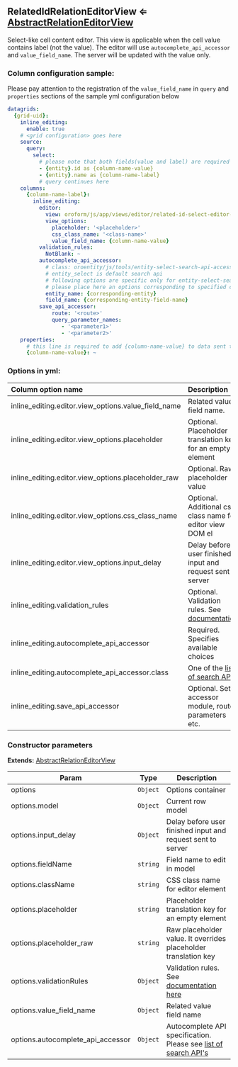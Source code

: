<a name="module_RelatedIdRelationEditorView"></a>
## RelatedIdRelationEditorView ⇐ [AbstractRelationEditorView](./abstract-relation-editor-view.md)
Select-like cell content editor. This view is applicable when the cell value contains label (not the value).
The editor will use `autocomplete_api_accessor` and `value_field_name`. The server will be updated with the value
only.

### Column configuration sample:

Please pay attention to the registration of the `value_field_name` in `query` and `properties` sections of the
sample yml configuration below

``` yml
datagrids:
  {grid-uid}:
    inline_editing:
      enable: true
    # <grid configuration> goes here
    source:
      query:
        select:
          # please note that both fields(value and label) are required for valid work
          - {entity}.id as {column-name-value}
          - {entity}.name as {column-name-label}
          # query continues here
    columns:
      {column-name-label}:
        inline_editing:
          editor:
            view: oroform/js/app/views/editor/related-id-select-editor-view
            view_options:
              placeholder: '<placeholder>'
              css_class_name: '<class-name>'
              value_field_name: {column-name-value}
          validation_rules:
            NotBlank: ~
          autocomplete_api_accessor:
            # class: oroentity/js/tools/entity-select-search-api-accessor
            # entity_select is default search api
            # following options are specific only for entity-select-search-api-accessor
            # please place here an options corresponding to specified class
            entity_name: {corresponding-entity}
            field_name: {corresponding-entity-field-name}
          save_api_accessor:
              route: '<route>'
              query_parameter_names:
                 - '<parameter1>'
                 - '<parameter2>'
    properties:
      # this line is required to add {column-name-value} to data sent to client
      {column-name-value}: ~
```

### Options in yml:

Column option name                                  | Description
:---------------------------------------------------|:---------------------------------------
inline_editing.editor.view_options.value_field_name | Related value field name.
inline_editing.editor.view_options.placeholder      | Optional. Placeholder translation key for an empty element
inline_editing.editor.view_options.placeholder_raw  | Optional. Raw placeholder value
inline_editing.editor.view_options.css_class_name   | Optional. Additional css class name for editor view DOM el
inline_editing.editor.view_options.input_delay      | Delay before user finished input and request sent to server
inline_editing.validation_rules | Optional. Validation rules. See [documentation](../reference/js_validation.md#conformity-server-side-validations-to-client-once)
inline_editing.autocomplete_api_accessor     | Required. Specifies available choices
inline_editing.autocomplete_api_accessor.class | One of the [list of search APIs](../reference/search-apis.md)
inline_editing.save_api_accessor                    | Optional. Sets accessor module, route, parameters etc.

### Constructor parameters

**Extends:** [AbstractRelationEditorView](./abstract-relation-editor-view.md)

| Param | Type | Description |
| --- | --- | --- |
| options | `Object` | Options container |
| options.model | `Object` | Current row model |
| options.input_delay | `Object` | Delay before user finished input and request sent to server |
| options.fieldName | `string` | Field name to edit in model |
| options.className | `string` | CSS class name for editor element |
| options.placeholder | `string` | Placeholder translation key for an empty element |
| options.placeholder_raw | `string` | Raw placeholder value. It overrides placeholder translation key |
| options.validationRules | `Object` | Validation rules. See [documentation here](../reference/js_validation.md#conformity-server-side-validations-to-client-once) |
| options.value_field_name | `Object` | Related value field name |
| options.autocomplete_api_accessor | `Object` | Autocomplete API specification. Please see [list of search API's](../reference/search-apis.md) |

